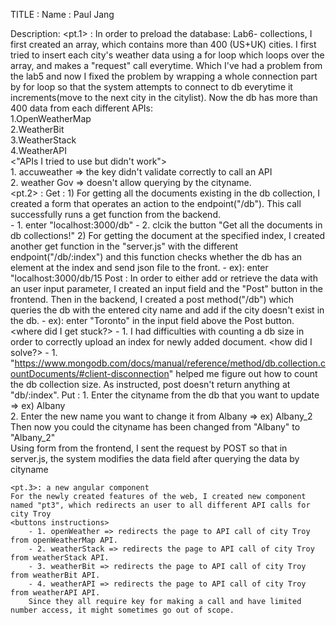 TITLE : <LAB6>
Name  : Paul Jang

Description: 
    <pt.1> : In order to preload the database: Lab6-<WeatherData> collections<lab6>,
    I first created an array, which contains more than 400 (US+UK) cities. I first tried to insert each city's weather data using a for loop which loops over the array, and makes a "request" call everytime. Which I've had a problem from the lab5 and now I fixed the problem by wrapping a whole connection part by for loop so that the system attempts to connect to db everytime it increments(move to the next city in the citylist).
    Now the db has more than 400 data from each different APIs: </br>
    1.OpenWeatherMap</br>
    2.WeatherBit</br>
    3.WeatherStack</br>
    4.WeatherAPI</br>
    <"APIs I tried to use but didn't work"><br>
    1. accuweather => the key didn't validate correctly to call an API<br>
    2. weather Gov => doesn't allow querying by the cityname.<br>
    <pt.2> :
    Get : 
        1) For getting all the documents existing in the db collection, I created a form that operates an action to the endpoint("/db"). This call successfully runs a get function from the backend. <br>
            <how to run> 
                - 1. enter "localhost:3000/db"
                - 2. clcik the button "Get all the documents in db collections!"
        2) For getting the document at the specified index, I created another get function in the "server.js" with the different endpoint("/db/:index") and this function checks whether the db has an element at the index and send json file to the front.
            <how to run>
                - ex): enter "localhost:3000/db/15
    Post : 
        In order to either add or retrieve the data with an user input parameter,
        I created an input field and the "Post" button in the frontend. Then in the backend, I created a post method("/db") which queries the db with the entered city name and add if the city doesn't exist in the db.
            <how to run>
                - ex): enter "Toronto" in the input field above the Post button.
            <where did I get stuck?>
                - 1. I had difficulties with counting a db size in order to correctly upload an index for newly added document.
            <how did I solve?>
                - 1. "https://www.mongodb.com/docs/manual/reference/method/db.collection.countDocuments/#client-disconnection" helped me figure out how to count the db collection size.
        As instructed, post doesn't return anything at "db/:index".
    Put : 
        1. Enter the cityname from the db that you want to update => ex) Albany<br>
        2. Enter the new name you want to change it from Albany => ex) Albany_2<br>
        Then now you could the cityname has been changed from "Albany" to "Albany_2"<br>
        Using form from the frontend, I sent the request by POST so that in server.js, the system modifies the data field after querying the data by cityname <br>
    
    <pt.3>: a new angular component
    For the newly created features of the web, I created new component named "pt3", which redirects an user to all different API calls for city Troy
    <buttons instructions> 
        - 1. openWeather => redirects the page to API call of city Troy from openWeatherMap API.
        - 2. weatherStack => redirects the page to API call of city Troy from weatherStack API.
        - 3. weatherBit => redirects the page to API call of city Troy from weatherBit API.
        - 4. weatherAPI => redirects the page to API call of city Troy from weatherAPI API.
        Since they all require key for making a call and have limited number access, it might sometimes go out of scope.
